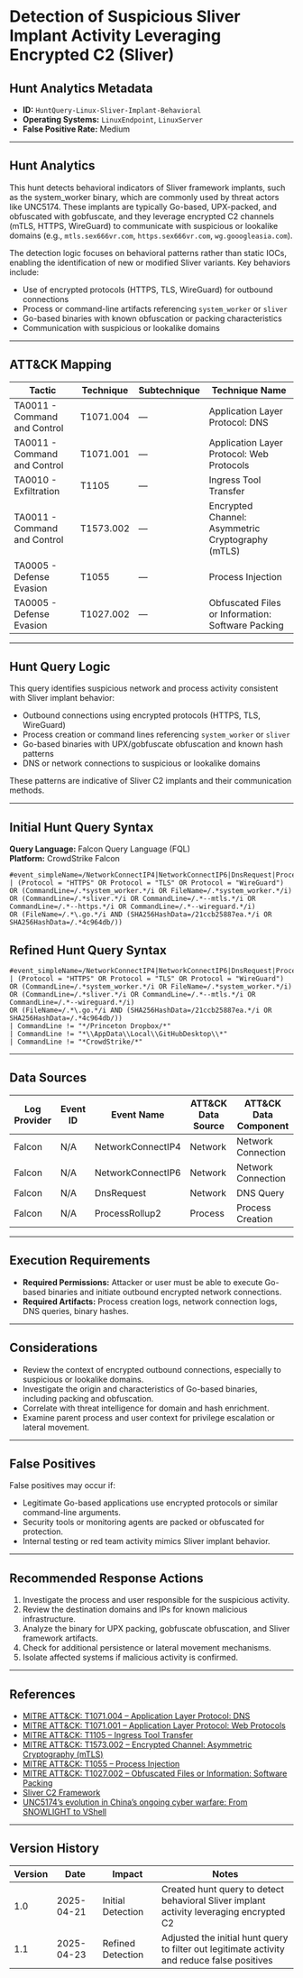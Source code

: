 # Detection of Suspicious Sliver Implant Activity Leveraging Encrypted C2 (Sliver)

## Hunt Analytics Metadata

- **ID:** `HuntQuery-Linux-Sliver-Implant-Behavioral`
- **Operating Systems:** `LinuxEndpoint`, `LinuxServer`
- **False Positive Rate:** Medium

---

## Hunt Analytics

This hunt detects behavioral indicators of Sliver framework implants, such as the system_worker binary, which are commonly used by threat actors like UNC5174. These implants are typically Go-based, UPX-packed, and obfuscated with gobfuscate, and they leverage encrypted C2 channels (mTLS, HTTPS, WireGuard) to communicate with suspicious or lookalike domains (e.g., `mtls.sex666vr.com`, `https.sex666vr.com`, `wg.gooogleasia.com`).

The detection logic focuses on behavioral patterns rather than static IOCs, enabling the identification of new or modified Sliver variants. Key behaviors include:

- Use of encrypted protocols (HTTPS, TLS, WireGuard) for outbound connections
- Process or command-line artifacts referencing `system_worker` or `sliver`
- Go-based binaries with known obfuscation or packing characteristics
- Communication with suspicious or lookalike domains

---

## ATT&CK Mapping

| Tactic                        | Technique   | Subtechnique | Technique Name                                         |
|------------------------------|-------------|--------------|--------------------------------------------------------|
| TA0011 - Command and Control | T1071.004   | —            | Application Layer Protocol: DNS                        |
| TA0011 - Command and Control | T1071.001   | —            | Application Layer Protocol: Web Protocols              |
| TA0010 - Exfiltration        | T1105       | —            | Ingress Tool Transfer                                  |
| TA0011 - Command and Control | T1573.002   | —            | Encrypted Channel: Asymmetric Cryptography (mTLS)      |
| TA0005 - Defense Evasion     | T1055       | —            | Process Injection                                      |
| TA0005 - Defense Evasion     | T1027.002   | —            | Obfuscated Files or Information: Software Packing      |

---

## Hunt Query Logic

This query identifies suspicious network and process activity consistent with Sliver implant behavior:

- Outbound connections using encrypted protocols (HTTPS, TLS, WireGuard)
- Process creation or command lines referencing `system_worker` or `sliver`
- Go-based binaries with UPX/gobfuscate obfuscation and known hash patterns
- DNS or network connections to suspicious or lookalike domains

These patterns are indicative of Sliver C2 implants and their communication methods.

---

## Initial Hunt Query Syntax

**Query Language:** Falcon Query Language (FQL)  
**Platform:** CrowdStrike Falcon

```fql
#event_simpleName=/NetworkConnectIP4|NetworkConnectIP6|DnsRequest|ProcessRollup2/ 
| (Protocol = "HTTPS" OR Protocol = "TLS" OR Protocol = "WireGuard") 
OR (CommandLine=/.*system_worker.*/i OR FileName=/.*system_worker.*/i) 
OR (CommandLine=/.*sliver.*/i OR CommandLine=/.*--mtls.*/i OR CommandLine=/.*--https.*/i OR CommandLine=/.*--wireguard.*/i) 
OR (FileName=/.*\.go.*/i AND (SHA256HashData=/21ccb25887ea.*/i OR SHA256HashData=/.*4c964db/))
```

## Refined Hunt Query Syntax

```fql
#event_simpleName=/NetworkConnectIP4|NetworkConnectIP6|DnsRequest|ProcessRollup2/ 
| (Protocol = "HTTPS" OR Protocol = "TLS" OR Protocol = "WireGuard") 
OR (CommandLine=/.*system_worker.*/i OR FileName=/.*system_worker.*/i) 
OR (CommandLine=/.*sliver.*/i OR CommandLine=/.*--mtls.*/i OR CommandLine=/.*--wireguard.*/i) 
OR (FileName=/.*\.go.*/i AND (SHA256HashData=/21ccb25887ea.*/i OR SHA256HashData=/.*4c964db/))
| CommandLine != "*/Princeton Dropbox/*"
| CommandLine != "*\\AppData\\Local\\GitHubDesktop\\*"
| CommandLine != "*CrowdStrike/*"
```


---

## Data Sources

| Log Provider | Event ID | Event Name         | ATT&CK Data Source  | ATT&CK Data Component  |
|--------------|----------|--------------------|---------------------|------------------------|
| Falcon       | N/A      | NetworkConnectIP4  | Network             | Network Connection     |
| Falcon       | N/A      | NetworkConnectIP6  | Network             | Network Connection     |
| Falcon       | N/A      | DnsRequest         | Network             | DNS Query              |
| Falcon       | N/A      | ProcessRollup2     | Process             | Process Creation       |

---

## Execution Requirements

- **Required Permissions:** Attacker or user must be able to execute Go-based binaries and initiate outbound encrypted network connections.
- **Required Artifacts:** Process creation logs, network connection logs, DNS queries, binary hashes.

---

## Considerations

- Review the context of encrypted outbound connections, especially to suspicious or lookalike domains.
- Investigate the origin and characteristics of Go-based binaries, including packing and obfuscation.
- Correlate with threat intelligence for domain and hash enrichment.
- Examine parent process and user context for privilege escalation or lateral movement.

---

## False Positives

False positives may occur if:

- Legitimate Go-based applications use encrypted protocols or similar command-line arguments.
- Security tools or monitoring agents are packed or obfuscated for protection.
- Internal testing or red team activity mimics Sliver implant behavior.

---

## Recommended Response Actions

1. Investigate the process and user responsible for the suspicious activity.
2. Review the destination domains and IPs for known malicious infrastructure.
3. Analyze the binary for UPX packing, gobfuscate obfuscation, and Sliver framework artifacts.
4. Check for additional persistence or lateral movement mechanisms.
5. Isolate affected systems if malicious activity is confirmed.

---

## References

- [MITRE ATT&CK: T1071.004 – Application Layer Protocol: DNS](https://attack.mitre.org/techniques/T1071/004/)
- [MITRE ATT&CK: T1071.001 – Application Layer Protocol: Web Protocols](https://attack.mitre.org/techniques/T1071/001/)
- [MITRE ATT&CK: T1105 – Ingress Tool Transfer](https://attack.mitre.org/techniques/T1105/)
- [MITRE ATT&CK: T1573.002 – Encrypted Channel: Asymmetric Cryptography (mTLS)](https://attack.mitre.org/techniques/T1573/002/)
- [MITRE ATT&CK: T1055 – Process Injection](https://attack.mitre.org/techniques/T1055/)
- [MITRE ATT&CK: T1027.002 – Obfuscated Files or Information: Software Packing](https://attack.mitre.org/techniques/T1027/002/)
- [Sliver C2 Framework](https://github.com/BishopFox/sliver)
- [UNC5174’s evolution in China’s ongoing cyber warfare: From SNOWLIGHT to VShell](https://sysdig.com/blog/unc5174-chinese-threat-actor-vshell/)

---

## Version History

| Version | Date       | Impact            | Notes                                                                                      |
|---------|------------|-------------------|--------------------------------------------------------------------------------------------|
| 1.0     | 2025-04-21 | Initial Detection | Created hunt query to detect behavioral Sliver implant activity leveraging encrypted C2    |
| 1.1     | 2025-04-23 | Refined Detection  | Adjusted the initial hunt query to filter out legitimate activity and reduce false positives  |
